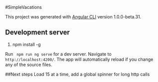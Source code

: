 #SimpleVacations

This project was generated with [Angular CLI](https://github.com/angular/angular-cli) version 1.0.0-beta.31.

## Development server
1. npm install -g

Run ` npm run ng serve` for a dev server. Navigate to `http://localhost:4200/`. The app will automatically reload if you change any of the source files.

##Next steps
Load 15 at a time, add a global spinner for long http calls


